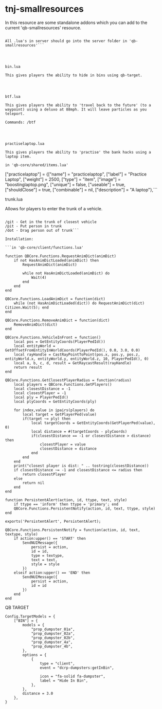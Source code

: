 # tnj-smallresources

In this resource are some standalone addons which you can add to the current 'qb-smallresources' resource.

```All .lua's in client should go into the client folder in 'qb-smallresources'.

All .lua's in server should go into the server folder in 'qb-smallresources'```




bin.lua

This gives players the ability to hide in bins using qb-target.




btf.lua

This gives players the ability to 'travel back to the future' (to a waypoint) using a deluxo at 88mph. It will leave particles as you teleport.

Commands: /btf




practiselaptop.lua

This gives players the ability to 'practise' the bank hacks using a laptop item.

in 'qb-core/shared/items.lua'
```
["practicelaptop"] 		 	 	 = {["name"] = "practicelaptop",           		["label"] = "Practice Laptop",	 		["weight"] = 2500, 		["type"] = "item", 		["image"] = "boostinglaptop.png", 		["unique"] = false, 	["useable"] = true, 	["shouldClose"] = true,   	["combinable"] = nil,   ["description"] = "A laptop"},```




trunk.lua

Allows for players to enter the trunk of a vehicle.

```Commands:

/git - Get in the trunk of closest vehicle
/pit - Put person in trunk
/dot - Drag person out of trunk```

Installation:

```in 'qb-core/client/functions.lua'

function QBCore.Functions.RequestAnimDict(animDict)
	if not HasAnimDictLoaded(animDict) then
		RequestAnimDict(animDict)

		while not HasAnimDictLoaded(animDict) do
			Wait(4)
		end
	end
end

QBCore.Functions.LoadAnimDict = function(dict)
	while (not HasAnimDictLoaded(dict)) do RequestAnimDict(dict) Citizen.Wait(5); end
end

QBCore.Functions.RemoveAnimDict = function(dict)
	RemoveAnimDict(dict)
end

QBCore.Functions.VehicleInFront = function()
    local pos = GetEntityCoords(PlayerPedId())
    local entityWorld = GetOffsetFromEntityInWorldCoords(PlayerPedId(), 0.0, 3.0, 0.0)
    local rayHandle = CastRayPointToPoint(pos.x, pos.y, pos.z, entityWorld.x, entityWorld.y, entityWorld.z, 10, PlayerPedId(), 0)
    local a, b, c, d, result = GetRaycastResult(rayHandle)
    return result
end

QBCore.Functions.GetClosestPlayerRadius = function(radius)
    local players = QBCore.Functions.GetPlayers()
    local closestDistance = -1
    local closestPlayer = -1
    local ply = PlayerPedId()
    local plyCoords = GetEntityCoords(ply)

    for index,value in ipairs(players) do
        local target = GetPlayerPed(value)
        if(target ~= ply) then
            local targetCoords = GetEntityCoords(GetPlayerPed(value), 0)
            local distance = #(targetCoords - plyCoords)
            if(closestDistance == -1 or closestDistance > distance) then
                closestPlayer = value
                closestDistance = distance
            end
        end
    end
	print("closest player is dist: " .. tostring(closestDistance))
	if closestDistance ~= -1 and closestDistance <= radius then
		return closestPlayer
	else
		return nil
	end
end

function PersistentAlert(action, id, ttype, text, style)
	if ttype == 'inform' then ttype = 'primary'; end
	QBCore.Functions.PersistentNotify(action, id, text, ttype, style)
end

exports('PersistentAlert', PersistentAlert);

QBCore.Functions.PersistentNotify = function(action, id, text, textype, style)
	if action:upper() == 'START' then
		SendNUIMessage({
			persist = action,
			id = id,
			type = textype,
			text = text,
			style = style
		})
	elseif action:upper() == 'END' then
		SendNUIMessage({
			persist = action,
			id = id
		})
	end
end
```
QB TARGET
```
Config.TargetModels = {
	["BIN"] = {
        models = {
            "prop_dumpster_01a", 
            "prop_dumpster_02a", 
            "prop_dumpster_02b", 
            "prop_dumpster_4a", 
            "prop_dumpster_4b",
        },
        options = {
            {
                type = "client",
                event = "dcrp-dumpsters:getInBin",
                
                icon = "fa-solid fa-dumpster",
                label = "Hide In Bin",
            },
        },
        distance = 3.0
    },
}
```

